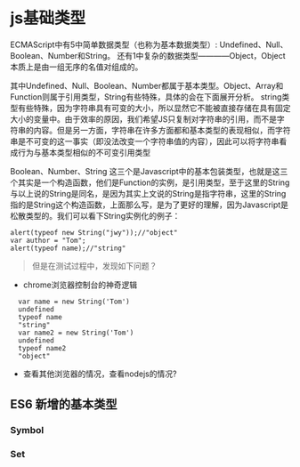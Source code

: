 # js基础类型

ECMAScript中有5中简单数据类型（也称为基本数据类型）: Undefined、Null、Boolean、Number和String。
还有1中复杂的数据类型————Object，Object本质上是由一组无序的名值对组成的。

其中Undefined、Null、Boolean、Number都属于基本类型。Object、Array和Function则属于引用类型，String有些特殊，具体的会在下面展开分析。
string类型有些特殊，因为字符串具有可变的大小，所以显然它不能被直接存储在具有固定大小的变量中。由于效率的原因，我们希望JS只复制对字符串的引用，而不是字符串的内容。但是另一方面，字符串在许多方面都和基本类型的表现相似，而字符串是不可变的这一事实（即没法改变一个字符串值的内容），因此可以将字符串看成行为与基本类型相似的不可变引用类型

Boolean、Number、String 这三个是Javascript中的基本包装类型，也就是这三个其实是一个构造函数，他们是Function的实例，是引用类型，至于这里的String与以上说的String是同名，是因为其实上文说的String是指字符串，这里的String指的是String这个构造函数，上面那么写，是为了更好的理解，因为Javascript是松散类型的。我们可以看下String实例化的例子：
```
alert(typeof new String("jwy"));//"object"
var author = "Tom";
alert(typeof name);//"string"
```

> 但是在测试过程中，发现如下问题？
* chrome浏览器控制台的神奇逻辑
```
  var name = new String('Tom')
  undefined
  typeof name
  "string"
  var name2 = new String('Tom')
  undefined
  typeof name2
  "object"
```

* 查看其他浏览器的情况，查看nodejs的情况?



## ES6 新增的基本类型

### Symbol

### Set